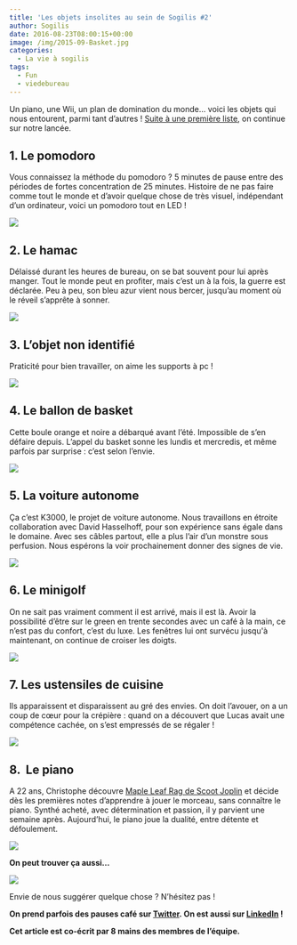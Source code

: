 ```yaml
---
title: 'Les objets insolites au sein de Sogilis #2'
author: Sogilis
date: 2016-08-23T08:00:15+00:00
image: /img/2015-09-Basket.jpg
categories:
  - La vie à sogilis
tags:
  - Fun
  - viedebureau
---
```


Un piano, une Wii, un plan de domination du monde… voici les objets qui nous entourent, parmi tant d’autres ! [Suite à une première liste](https://blog.sogilis.com/posts/2016-08-16-objets-insolites-sogilis-1/), on continue sur notre lancée.

## 1. Le pomodoro

Vous connaissez la méthode du pomodoro ? 5 minutes de pause entre des périodes de fortes concentration de 25 minutes. Histoire de ne pas faire comme tout le monde et d’avoir quelque chose de très visuel, indépendant d’un ordinateur, voici un pomodoro tout en LED !

![](https://67.media.tumblr.com/b7341dd041b9c1ffcaf2bc9266b42837/tumblr_inline_nv6p4tFq021t2p7ex_540.jpg)

## 2. Le hamac

Délaissé durant les heures de bureau, on se bat souvent pour lui après manger. Tout le monde peut en profiter, mais c’est un à la fois, la guerre est déclarée. Peu à peu, son bleu azur vient nous bercer, jusqu’au moment où le réveil s’apprête à sonner.

![](https://66.media.tumblr.com/c545c454d500276a845b6cadbe17d942/tumblr_inline_nv83t64sYZ1t2p7ex_540.jpg)

## 3. L’objet non identifié

Praticité pour bien travailler, on aime les supports à pc !

![](https://67.media.tumblr.com/702ca07254aefc9c6eefaa7f334d83f3/tumblr_inline_nv83trc2tU1t2p7ex_540.jpg)

## 4. Le ballon de basket

Cette boule orange et noire a débarqué avant l’été. Impossible de s’en défaire depuis. L’appel du basket sonne les lundis et mercredis, et même parfois par surprise : c’est selon l’envie.

![](https://67.media.tumblr.com/9bad82415ca804caef28f091c25e7ae4/tumblr_inline_nv6p7cvJ461t2p7ex_540.jpg)

## 5. La voiture autonome

Ça c’est K3000, le projet de voiture autonome. Nous travaillons en étroite collaboration avec David Hasselhoff, pour son expérience sans égale dans le domaine. Avec ses câbles partout, elle a plus l’air d’un monstre sous perfusion. Nous espérons la voir prochainement donner des signes de vie.

![](https://67.media.tumblr.com/5adfabf8ddc5e7ca3eab0a9b873839ff/tumblr_inline_nv84rum9hj1t2p7ex_540.jpg)

## 6. Le minigolf

On ne sait pas vraiment comment il est arrivé, mais il est là. Avoir la possibilité d’être sur le green en trente secondes avec un café à la main, ce n’est pas du confort, c’est du luxe. Les fenêtres lui ont survécu jusqu'à maintenant, on continue de croiser les doigts.

![](https://66.media.tumblr.com/9be6282aaaf5da02e841334d0275c157/tumblr_inline_nv6p91WWh41t2p7ex_540.jpg)

## 7. Les ustensiles de cuisine

Ils apparaissent et disparaissent au gré des envies. On doit l’avouer, on a un coup de cœur pour la crépière : quand on a découvert que Lucas avait une compétence cachée, on s’est empressés de se régaler !

![](https://66.media.tumblr.com/a39156c9112464313ae093796ebcdbaf/tumblr_inline_nv6pkpx7hO1t2p7ex_540.jpg)

## 8.  Le piano

A 22 ans, Christophe découvre [Maple Leaf Rag de Scoot Joplin](https://www.youtube.com/watch?v=XuZYJBalxEU) et décide dès les premières notes d’apprendre à jouer le morceau, sans connaître le piano. Synthé acheté, avec détermination et passion, il y parvient une semaine après. Aujourd’hui, le piano joue la dualité, entre détente et défoulement.

![](https://67.media.tumblr.com/ed5e365b40828345eee9b010e9c21e54/tumblr_inline_nv83sciQ8n1t2p7ex_540.jpg)

**On peut trouver ça aussi…**

![](https://66.media.tumblr.com/f2a049d82c323b3c86177bb9f403d0f3/tumblr_inline_nv84wf9j9M1t2p7ex_540.jpg)

Envie de nous suggérer quelque chose ? N’hésitez pas !

**On prend parfois des pauses café sur [Twitter](https://twitter.com/Sogilis). On est aussi sur [LinkedIn](https://www.linkedin.com/company/2283605?trk=tyah&trkInfo=clickedVertical%3Acompany%2CclickedEntityId%3A2283605%2Cidx%3A1-1-1%2CtarId%3A1438942579286%2Ctas%3Asogilis) !**

**Cet article est co-écrit par 8 mains des membres de l’équipe.**
